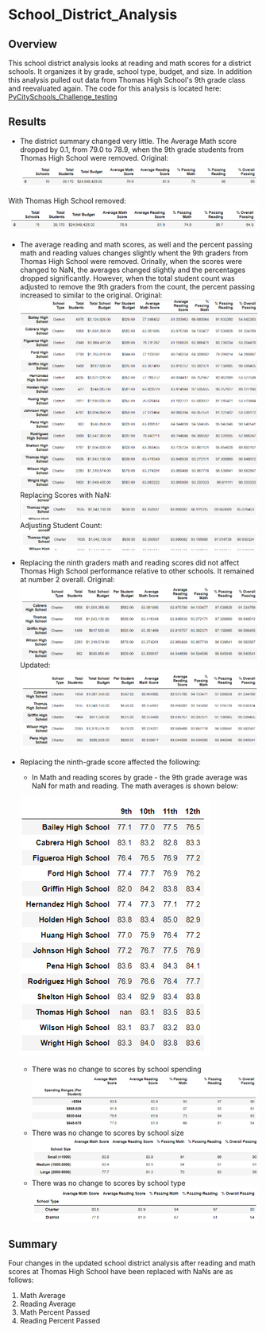 # School_District_Analysis

## Overview
This school district analysis looks at reading and math scores for a district schools. It organizes it by grade, school type, budget, and size. In addition this analysis pulled out data from Thomas High School's 9th grade class and reevaluated again. The code for this analysis is located here: [PyCitySchools_Challenge_testing](PyCitySchools_Challenge_testing.ipynb)

## Results

* The district summary changed very little. The Average Math score dropped by 0.1, from 79.0 to 78.9, when the 9th grade students from Thomas High School were removed.
Original:
![district_summary](Resources/district_summary.PNG)

With Thomas High School removed:
![district_summary_noTHS](Resources/district_summary_noTHS.PNG)


* The average reading and math scores, as well and the percent passing math and reading values changes slightly whent the 9th graders from Thomas High School were removed. Orinally, when the scores were changed to NaN, the averages changed slightly and the percentages dropped significantly. However, when the total student count was adjusted to remove the 9th graders from the count, the percent passing increased to similar to the original.
Original:
![per_school_summary](Resources/per_school_summary.PNG)
Replacing Scores with NaN:
![per_school_sum_noTHS](Resources/per_school_sum_noTHS.png)
Adjusting Student Count:
![per_school_sum_noTHS_adjPer](Resources/per_school_sum_noTHS_adjPer.png)

* Replacing the ninth graders math and reading scores did not affect Thomas High School performance relative to other schools. It remained at number 2 overall.
Original:
![Top5](Resources/Top5.PNG)
Updated:
![Top5_noTHS](Resources/Top5_noTHS.PNG)

* Replacing the ninth-grade score affected the following:
    * In Math and reading scores by grade - the 9th grade average was NaN for math and reading. The math averages is shown below:
    
    ![MathbyGrade_noTHS](Resources/MathbyGrade_noTHS.PNG)
    * There was no change to scores by school spending
    ![GradebySpend_noTHS](Resources/GradebySpend_noTHS.PNG)
    * There was no change to scores by school size
    ![GradebySize_noTHS](Resources/GradebySize_noTHS.PNG)
    * There was no change to scores by school type
    ![GradeByType_noTHS](Resources/GradeByType_noTHS.PNG)
    
## Summary
Four changes in the updated school district analysis after reading and math scores at Thomas High School have been replaced with NaNs are as follows:

1. Math Average
2. Reading Average
3. Math Percent Passed
4. Reading Percent Passed
    
